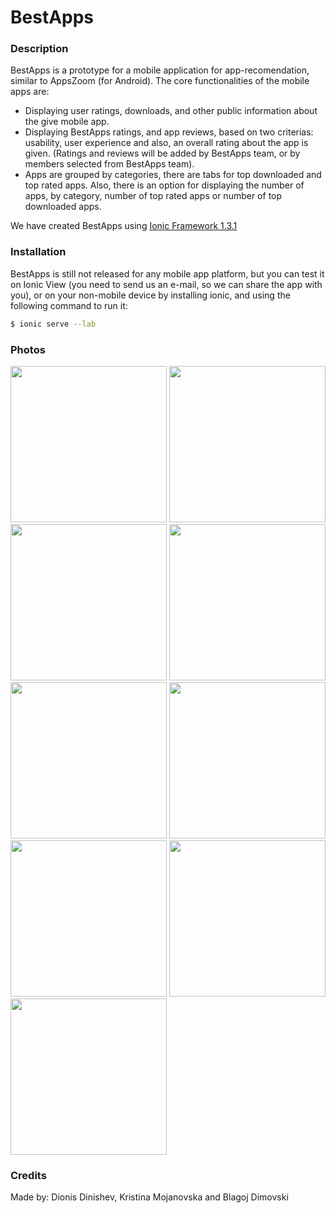 # BestApps

### Description

BestApps is a prototype for a mobile application for app-recomendation, similar to AppsZoom (for Android). The core functionalities of the mobile apps are:

- Displaying user ratings, downloads, and other public information about the give mobile app.
- Displaying BestApps ratings, and app reviews, based on two criterias: usability, user experience and also, an overall rating about the app is given. (Ratings and reviews will be added by BestApps team, or by members selected from BestApps team).
- Apps are grouped by categories, there are tabs for top downloaded and top rated apps. Also, there is an option for displaying the number of apps, by category, number of top rated apps or number of top downloaded apps.

We have created BestApps using [Ionic Framework 1.3.1](http://ionicframework.com/)

### Installation

BestApps is still not released for any mobile app platform, but you can test it on Ionic View (you need to send us an e-mail, so we can share the app with you), or on your non-mobile device by installing ionic, and using the following command to run it:
```sh
$ ionic serve --lab
```

### Photos
<img src='https://s14.postimg.org/eycfip4w1/14339887_10207301918201539_683005312_o.jpg' width="250">
<img src='https://s14.postimg.org/kb19wtssh/14360470_10207301916921507_961633163_o.jpg' width="250">
<img src='https://s14.postimg.org/mtmyxieip/14374627_10207301916761503_743366266_o.jpg' width="250">
<img src='https://s14.postimg.org/b5sx2ypdt/14375198_10207301917401519_726135309_o.jpg' width="250">
<img src='https://s14.postimg.org/gv95n9vk1/14393849_10207301916401494_1853169389_o.jpg' width="250">
<img src='https://s14.postimg.org/9gjtuw9oh/14393900_10207301916241490_1325749025_o.jpg' width="250">
<img src='https://s14.postimg.org/szof498g1/14394036_10207301921881631_1997450458_o.jpg' width="250">
<img src='https://s14.postimg.org/bno2iteyp/14408124_10207301917201514_1824636200_o.jpg' width="250">
<img src='https://s14.postimg.org/q9jokt14x/14408299_10207301917801529_493086498_o.jpg' width="250">

### Credits

Made by: Dionis Dinishev, Kristina Mojanovska and Blagoj Dimovski
